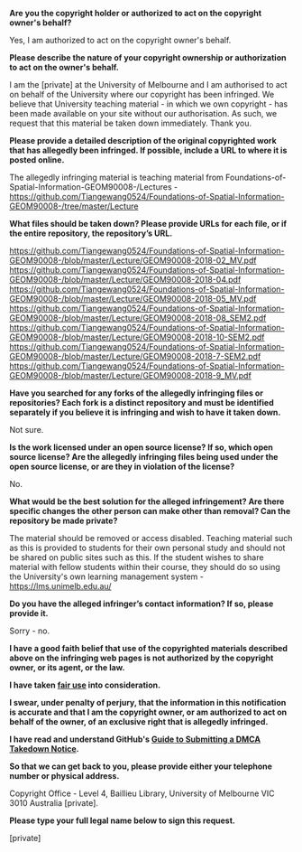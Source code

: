 **Are you the copyright holder or authorized to act on the copyright owner's behalf?**  
  
Yes, I am authorized to act on the copyright owner's behalf.  
  
**Please describe the nature of your copyright ownership or authorization to act on the owner's behalf.**  
  
I am the [private] at the University of Melbourne and I am authorised to act on behalf of the University where our copyright has been infringed. We believe that University teaching material - in which we own copyright - has been made available on your site without our authorisation. As such, we request that this material be taken down immediately. Thank you.  
  
**Please provide a detailed description of the original copyrighted work that has allegedly been infringed. If possible, include a URL to where it is posted online.**  
  
The allegedly infringing material is teaching material from Foundations-of-Spatial-Information-GEOM90008-/Lectures - https://github.com/Tiangewang0524/Foundations-of-Spatial-Information-GEOM90008-/tree/master/Lecture  
  
**What files should be taken down? Please provide URLs for each file, or if the entire repository, the repository’s URL.**  
  
https://github.com/Tiangewang0524/Foundations-of-Spatial-Information-GEOM90008-/blob/master/Lecture/GEOM90008-2018-02_MV.pdf  
https://github.com/Tiangewang0524/Foundations-of-Spatial-Information-GEOM90008-/blob/master/Lecture/GEOM90008-2018-04.pdf  
https://github.com/Tiangewang0524/Foundations-of-Spatial-Information-GEOM90008-/blob/master/Lecture/GEOM90008-2018-05_MV.pdf  
https://github.com/Tiangewang0524/Foundations-of-Spatial-Information-GEOM90008-/blob/master/Lecture/GEOM90008-2018-08_SEM2.pdf  
https://github.com/Tiangewang0524/Foundations-of-Spatial-Information-GEOM90008-/blob/master/Lecture/GEOM90008-2018-10-SEM2.pdf  
https://github.com/Tiangewang0524/Foundations-of-Spatial-Information-GEOM90008-/blob/master/Lecture/GEOM90008-2018-7-SEM2.pdf  
https://github.com/Tiangewang0524/Foundations-of-Spatial-Information-GEOM90008-/blob/master/Lecture/GEOM90008-2018-9_MV.pdf  
  
**Have you searched for any forks of the allegedly infringing files or repositories? Each fork is a distinct repository and must be identified separately if you believe it is infringing and wish to have it taken down.**  
  
Not sure.  
  
**Is the work licensed under an open source license? If so, which open source license? Are the allegedly infringing files being used under the open source license, or are they in violation of the license?**  
  
No.  
  
**What would be the best solution for the alleged infringement? Are there specific changes the other person can make other than removal? Can the repository be made private?**  
  
The material should be removed or access disabled. Teaching material such as this is provided to students for their own personal study and should not be shared on public sites such as this. If the student wishes to share material with fellow students within their course, they should do so using the University's own learning management system - https://lms.unimelb.edu.au/  
  
**Do you have the alleged infringer’s contact information? If so, please provide it.**  
  
Sorry - no.  
  
**I have a good faith belief that use of the copyrighted materials described above on the infringing web pages is not authorized by the copyright owner, or its agent, or the law.**  
  
**I have taken <a href="https://www.lumendatabase.org/topics/22">fair use</a> into consideration.**  
  
**I swear, under penalty of perjury, that the information in this notification is accurate and that I am the copyright owner, or am authorized to act on behalf of the owner, of an exclusive right that is allegedly infringed.**  
  
**I have read and understand GitHub's <a href="https://help.github.com/articles/guide-to-submitting-a-dmca-takedown-notice/">Guide to Submitting a DMCA Takedown Notice</a>.**  
  
**So that we can get back to you, please provide either your telephone number or physical address.**  
  
Copyright Office - Level 4, Baillieu Library, University of Melbourne VIC 3010 Australia [private].  
  
**Please type your full legal name below to sign this request.**  
  
[private]
